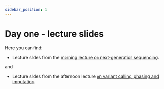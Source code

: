```yaml
---
sidebar_position: 1
---
```

# Day one - lecture slides

Here you can find:

* Lecture slides from the [morning lecture on next-generation sequencing](https://www.well.ox.ac.uk/bioinformatics/training/oxford_statgen_summer_school/slides/OSGSS_Introduction_to_NGS23.pdf).

and

* Lecture slides from the afternoon lecture [on variant calling, phasing and imputation](https://www.well.ox.ac.uk/bioinformatics/training/oxford_statgen_summer_school/slides/Variant%20calling,%20phasing%20and%20imputation%20–%C2%A0StatGen%20Summer%20School%202023.pdf).

